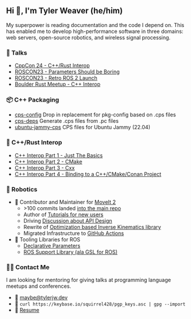## Hi 👋, I'm Tyler Weaver (he/him)
My superpower is reading documentation and the code I depend on.
This has enabled me to develop high-performance software in three domains: web servers, open-source robotics, and wireless signal processing.
 
### 📢 Talks
 - [CppCon 24 - C++/Rust Interop](https://tylerjw.dev/posts/20240920-cppcon-cpp-rust-interop/)
 - [ROSCON23 - Parameters Should be Boring](https://tylerjw.dev/posts/roscon23-parameters/)
 - [ROSCON23 - Retro ROS 2 Launch](https://tylerjw.dev/posts/xml-launch/)
 - [Boulder Rust Meetup - C++ Interop](https://tylerjw.dev/posts/rust-cpp-interop/)

### 📦 C++ Packaging
- [cps-config](https://github.com/cps-org/cps-config) Drop in replacement for pkg-config based on .cps files
- [cps-deps](https://github.com/tylerjw/cps-deps) Generate .cps files from .pc files
- [ubuntu-jammy-cps](https://github.com/tylerjw/ubuntu-jammy-cps) CPS files for Ubuntu Jammy (22.04)

### 🦀 C++/Rust Interop
- [C++ Interop Part 1 - Just The Basics](https://tylerjw.dev/posts/rust-cpp-interop/)
- [C++ Interop Part 2 - CMake](https://tylerjw.dev/posts/rust-cmake-interop-cmake/)
- [C++ Interop Part 3 - Cxx](https://tylerjw.dev/posts/rust-cmake-interop-part-3-cxx/)
- [C++ Interop Part 4 - Binding to a C++/CMake/Conan Project](https://tylerjw.dev/posts/rust-cpp-part4-buildrs/)
  
### 🤖 Robotics
- 🦾 Contributor and Maintainer for [MoveIt 2](https://moveit.ros.org)
  - \>100 commits landed [into the main repo](https://github.com/ros-planning/moveit2/commits?author=tylerjw)
  - Author of [Tutorials for new users](https://moveit.picknik.ai/humble/doc/tutorials/your_first_project/your_first_project.html)
  - Driving [Discussion about API Design](https://github.com/ros-planning/moveit2/discussions/1517)
  - Rewrite of [Optimization based Inverse Kinematics library](https://github.com/picknikrobotics/pick_ik)
  - Migrated Infrastructure to [GitHub Actions](http://picknik.ai/ros/moveit/devops/2021/12/14/DevOps-for-ROS-Projects-Part-2.html)
- 🧰 Tooling Libraries for ROS
  - [Declarative Parameters](https://github.com/PickNikRobotics/generate_parameter_library)
  - [ROS Support Library (ala GSL for ROS)](https://github.com/PickNikRobotics/RSL)

### :technologist: Contact Me
I am looking for mentoring for giving talks at programming language meetups and conferences.

- :email: <maybe@tylerjw.dev>
- :key: `curl https://keybase.io/squirrel428/pgp_keys.asc | gpg --import`
- :page_with_curl: [Resume](https://github.com/tylerjw/cv/blob/build/cv.pdf)
